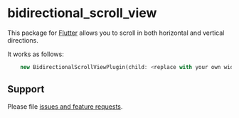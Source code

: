 # bidirectional_scroll_view

This package for [Flutter](https://flutter.io)
allows you to scroll in both horizontal and vertical directions.

It works as follows:

```dart
    new BidirectionalScrollViewPlugin(child: <replace with your own widget>)
```

## Support

Please file [issues and feature requests](https://github.com/toufikzitouni/flutter-bidirectional_scrollview_plugin/issues).
